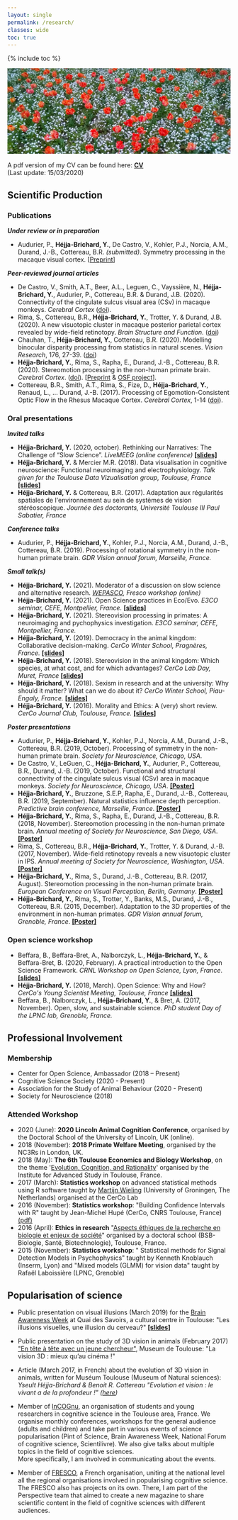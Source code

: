 ```yaml
---
layout: single
permalink: /research/
classes: wide
toc: true
---
```

{% include toc %}

<img src="/assets/images/WelshTulipCropped.jpg" alt="My research"> 

A pdf version of my CV can be found here: <a href="/pdf/YHejjaBrichard_CVacademic.pdf" target="_blank"><b>CV</b></a><br> (Last update: 15/03/2020)

## Scientific Production

### Publications
***Under review or in preparation***

* Audurier, P., **Héjja-Brichard, Y.**, De Castro, V., Kohler, P.J., Norcia, A.M., Durand, J.-B., Cottereau, B.R. *(submitted)*. Symmetry processing in the macaque visual cortex. [[Preprint](https://www.biorxiv.org/content/10.1101/2021.03.13.435181v1)]

***Peer-reviewed journal articles***

* De Castro, V., Smith, A.T., Beer, A.L., Leguen, C., Vayssière, N., **Héjja-Brichard, Y.**, Audurier, P., Cottereau, B.R. & Durand, J.B. (2020). Connectivity of the cingulate sulcus visual area (CSv) in macaque monkeys. *Cerebral Cortex* ([doi](https://doi.org/10.1093/cercor/bhaa301)).
* Rima, S., Cottereau, B.R., **Héjja-Brichard, Y.**, Trotter, Y. & Durand, J.B. (2020). A new visuotopic cluster in macaque posterior parietal cortex revealed by wide-field retinotopy. *Brain Structure and Function.* ([doi](https://doi.org/10.1007/s00429-020-02134-2))
* Chauhan, T., **Héjja-Brichard, Y.**, Cottereau, B.R. (2020). Modelling binocular disparity processing from statistics in natural scenes. *Vision Research*, 176, 27-39. ([doi](https://doi.org/10.1016/j.visres.2020.07.009))
* **Héjja-Brichard, Y.**, Rima, S., Rapha, E., Durand, J.-B., Cottereau, B.R. (2020). Stereomotion processing in the non-human primate brain. *Cerebral Cortex*. ([doi](https://doi.org/10.1093/cercor/bhaa055)). [[Preprint](https://www.biorxiv.org/content/10.1101/638155v3) & [OSF project](https://osf.io/yxrsv/)].
* Cottereau, B.R., Smith, A.T., Rima, S., Fize, D., **Héjja-Brichard, Y.**, Renaud, L., … Durand, J.-B. (2017). Processing of Egomotion-Consistent Optic Flow in the Rhesus Macaque Cortex. *Cerebral Cortex*, 1-14 ([doi](https://doi.org/10.1093/cercor/bhw412)).


### Oral presentations
***Invited talks***

* **Héjja-Brichard, Y.** (2020, october). Rethinking our Narratives: The Challenge of “Slow Science”. *LiveMEEG (online conference)* <a href="/pdf/SlowScience.pdf" target="_blank"><b>[slides]</b></a><br>
* **Héjja-Brichard, Y.** & Mercier M.R. (2018). Data visualisation in cognitive neuroscience: Functional neuroimaging and electrophysiology. *Talk given for the Toulouse Data Vizualisation group, Toulouse, France* <a href="/pdf/YHB_ToulouseDataViz.pdf" target="_blank"><b>[slides]</b></a><br>
* **Héjja-Brichard, Y.** & Cottereau, B.R. (2017). Adaptation aux régularités spatiales de l'environnement au sein de systèmes de vision stéréoscopique. *Journée des doctorants, Université Toulouse III Paul Sabatier, France*

***Conference talks***
* Audurier, P., **Héjja-Brichard, Y.**, Kohler, P.J., Norcia, A.M., Durand, J.-B., Cottereau, B.R. (2019). Processing of rotational symmetry in the non-human primate brain. *GDR Vision annual forum, Marseille, France.*

***Small talk(s)***
* **Héjja-Brichard, Y.** (2021). Moderator of a discussion on slow science and alternative research. *[WEPASCO](https://federationfresco.fr/wepasco/), Fresco workshop (online)*
* **Héjja-Brichard, Y.** (2021). Open Science practices in Eco/Evo. *E3CO seminar, CEFE, Montpellier, France.* <a href="/pdf/OSF_EC3Omeeting.pdf" target="_blank"><b>[slides]</b></a><br> 
* **Héjja-Brichard, Y.** (2021). Stereovision processing in primates: A neuroimaging and pychophysics investigation. *E3CO seminar, CEFE, Montpellier, France.*
* **Héjja-Brichard, Y.** (2019). Democracy in the animal kingdom: Collaborative decision-making.  *CerCo Winter School, Pragnères, France.* <a href="/pdf/DemocracyAnimalKingdom.pdf" target="_blank"><b>[slides]</b></a><br> 
* **Héjja-Brichard, Y.** (2018). Stereovision in the animal kingdom: Which species, at what cost, and for which advantages? *CerCo Lab Day, Muret, France* <a href="/pdf/CerCoDay_3Dvision.pdf" target="_blank"><b>[slides]</b></a><br>
* **Héjja-Brichard, Y.** (2018). Sexism in research and at the university: Why should it matter? What can we do about it?  *CerCo Winter School, Piau-Engaly, France.* <a href="/pdf/SexismInAcademia.pdf" target="_blank"><b>[slides]</b></a><br>
* **Héjja-Brichard, Y.** (2016). Morality and Ethics: A (very) short review. *CerCo Journal Club, Toulouse, France.* <a href="/pdf/MoralityEthicsReview.pdf" target="_blank"><b>[slides]</b></a><br>

***Poster presentations***
* Audurier, P., **Héjja-Brichard, Y.**, Kohler, P.J., Norcia, A.M., Durand, J.-B., Cottereau, B.R. (2019, October). Processing of symmetry in the non-human primate brain. *Society for Neuroscience, Chicago, USA.*
* De Castro, V., LeGuen, C., **Héjja-Brichard, Y.**, Audurier, P., Cottereau, B.R., Durand, J.-B. (2019, October). Functional and structural connectivity of the cingulate sulcus visual (CSv) area in macaque monkeys. *Society for Neuroscience, Chicago, USA*. <a href="/pdf/SFN_2019_JBD.pdf" target="_blank"><b>[Poster]</b></a><br>
* **Héjja-Brichard, Y.**, Bruzzone, S.E.P, Rapha, E., Durand, J.-B., Cottereau, B.R. (2019, September). Natural statistics influence depth perception. *Predictive brain conference, Marseille, France*. <a href="/pdf/Poster_Marseille.pdf" target="_blank"><b>[Poster]</b></a><br>
* **Héjja-Brichard, Y.**, Rima, S., Rapha, E., Durand, J.-B., Cottereau, B.R. (2018, November). Stereomotion processing in the non-human primate brain. *Annual meeting of Society for Neuroscience, San Diego, USA*. <a href="/pdf/SFN_2018_YHB.pdf" target="_blank"><b>[Poster]</b></a><br>
* Rima, S., Cottereau, B.R., **Héjja-Brichard, Y.**, Trotter, Y. & Durand, J.-B. (2017, November). Wide-field retinotopy reveals a new visuotopic cluster in IPS. *Annual meeting of Society for Neuroscience, Washington, USA*. <a href="/pdf/SFN17_V1_Samy-compressed.pdf" target="_blank"><b>[Poster]</b></a><br>
* **Héjja-Brichard, Y.**, Rima, S., Durand, J.-B., Cottereau, B.R. (2017, August). Stereomotion processing in the non-human primate brain. *European Conference on Visual Perception, Berlin, Germany*. <a href="/pdf/PosterECVP.pdf" target="_blank"><b>[Poster]</b></a><br>
* **Héjja-Brichard, Y.**, Rima, S., Trotter, Y., Banks, M.S., Durand, J.-B., Cottereau, B.R. (2015, December). Adaptation to the 3D properties of the environment in non-human primates. *GDR Vision annual forum, Grenoble, France*. <a href="/pdf/Poster_GDRvision.pdf" target="_blank"><b>[Poster]</b></a><br>

### Open science workshop
* Beffara, B., Beffara-Bret, A., Nalborczyk, L., **Héjja-Brichard, Y.**, & Beffara-Bret, B. (2020, February). A practical introduction to the Open Science Framework. *CRNL Workshop on Open Science, Lyon, France*. <a href="/pdf/CRNL2020.pdf" target="_blank"><b>[slides]</b></a><br>
* **Héjja-Brichard, Y.** (2018, March). Open Science: Why and How? *CerCo's Young Scientist Meeting, Toulouse, France* <a href="/pdf/OSF_YSM18.pdf" target="_blank"><b>[slides]</b></a><br>
* Beffara, B., Nalborczyk, L., **Héjja-Brichard, Y.**, & Bret, A. (2017, November). Open, slow, and sustainable science. *PhD student Day of the LPNC lab, Grenoble, France.*

## Professional Involvement 

### Membership
* Center for Open Science, Ambassador (2018 – Present)
* Cognitive Science Society (2020 - Present)
* Association for the Study of Animal Behaviour (2020 - Present)
* Society for Neuroscience (2018)

### Attended Workshop
* 2020 (June): **2020 Lincoln Animal Cognition Conference**, organised by the Doctoral School of the University of Lincoln, UK (online).
* 2018 (November): **2018 Primate Welfare Meeting**, organised by the NC3Rs in London, UK.
* 2018 (May): **The 6th Toulouse Economics and Biology Workshop**, on the theme '[Evolution, Cognition, and Rationality](http://www.iast.fr/conferences/2018-6th-toulouse-economics-and-biology-workshop)' organised by the Institute for Advanced Study in Toulouse, France.
* 2017 (March): **Statistics workshop** on advanced statistical methods using R software taught by [Martijn Wieling](http://www.martijnwieling.nl/presentations) (University of Groningen, The Netherlands) organised at the CerCo Lab
* 2016 (November): **Statistics workshop**: "Building Confidence Intervals with R" taught by Jean-Michel Hupé (CerCo, CNRS Toulouse, France) [(pdf)](https://gdrvision2016.sciencesconf.org/data/pages/GDRvision2016_ConfidenceIntervalsBasics.pdf)
* 2016 (April): **Ethics in research** "[Aspects éthiques de la recherche en biologie et enjeux de société](http://societal.genotoul.fr/wp-content/uploads/2017/01/Module-2016-DP04-B-Programme.pdf)" organised by a doctoral school (BSB-Biologie, Santé, Biotechnologie), Toulouse, France.
* 2015 (November): **Statistics workshop**: " Statistical methods for Signal Detection Models in Psychophysics" taught by Kenneth Knoblauch (Inserm, Lyon) and "Mixed models (GLMM) for vision data" taught by Rafaël Laboissière (LPNC, Grenoble)

## Popularisation of science
* Public presentation on visual illusions (March 2019) for the [Brain Awareness Week](https://www.semaineducerveau.fr/manifestation/les-illusions-visuelles-une-illusion-du-cerveau/) at Quai des Savoirs, a cultural centre in Toulouse: "Les illusions visuelles, une illusion du cerveau?" <a href="/pdf/illu_visu.pdf" target="_blank"><b>[slides]</b></a><br>
* Public presentation on the study of 3D vision in animals  (February 2017) ["En tête à tête avec un jeune chercheur"](http://www.univ-toulouse.fr/sites/default/files/dp-avis_de_recherche-lactualite_par_les_jeunes_chercheurs-5fev2017.pdf), Museum de Toulouse: "La vision 3D : mieux qu’au cinéma !"
* Article (March 2017, in French) about the evolution of 3D vision in animals, written for Muséum Toulouse (Museum of Natural sciences): 
*Yseult Héjja-Brichard & Benoit R. Cottereau "Evolution et vision : le vivant a de la profondeur !" ([here](http://www.museum.toulouse.fr/-/evolution-et-vision-le-vivant-a-de-la-profondeur-))*

* Member of [InCOGnu](http://incognu.fr/), an organisation of students and young researchers in cognitive science in the Toulouse area, France. We organise monthly conferences, workshops for the general audience (adults and children) and take part in various events of science popularisation (Pint of Science, Brain Awareness Week, National Forum of cognitive science, Scientilivre). We also give talks about multiple topics in the field of cognitive sciences. <br> 
More specifically, I am involved in communicating about the events.

* Member of [FRESCO](https://federationfresco.fr/), a French organisation, uniting at the national level all the regional organisations involved in popularising cognitive science. The FRESCO also has projects on its own. There, I am part of the Perspective team that aimed to create a new magazine to share scientific content in the field of cognitive sciences with different audiences. 
